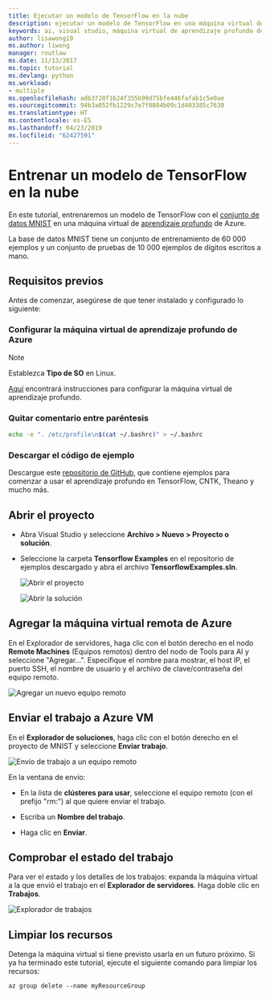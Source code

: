 ```yaml
---
title: Ejecutar un modelo de TensorFlow en la nube
description: ejecutar un modelo de TensorFlow en una máquina virtual de aprendizaje profundo de azure
keywords: ai, visual studio, máquina virtual de aprendizaje profundo de azure
author: lisawong19
ms.author: liwong
manager: routlaw
ms.date: 11/13/2017
ms.topic: tutorial
ms.devlang: python
ms.workload:
- multiple
ms.openlocfilehash: adb3720f1624f355b99d75bfe446fafab1c5e0ae
ms.sourcegitcommit: 94b3a052fb1229c7e7f8804b09c1d403385c7630
ms.translationtype: HT
ms.contentlocale: es-ES
ms.lasthandoff: 04/23/2019
ms.locfileid: "62427591"
---
```

# <a name="train-a-tensorflow-model-in-the-cloud"></a>Entrenar un modelo de TensorFlow en la nube

En este tutorial, entrenaremos un modelo de TensorFlow con el [conjunto de datos MNIST](http://yann.lecun.com/exdb/mnist/) en una máquina virtual de [aprendizaje profundo](https://docs.microsoft.com/azure/machine-learning/data-science-virtual-machine/deep-learning-dsvm-overview) de Azure.

La base de datos MNIST tiene un conjunto de entrenamiento de 60 000 ejemplos y un conjunto de pruebas de 10 000 ejemplos de dígitos escritos a mano.

## <a name="prerequisites"></a>Requisitos previos
Antes de comenzar, asegúrese de que tener instalado y configurado lo siguiente:

### <a name="setup-azure-deep-learning-virtual-machine"></a>Configurar la máquina virtual de aprendizaje profundo de Azure

> [!NOTE]
> Establezca **Tipo de SO** en Linux.

[Aquí](https://docs.microsoft.com/azure/machine-learning/data-science-virtual-machine/provision-deep-learning-dsvm) encontrará instrucciones para configurar la máquina virtual de aprendizaje profundo.

### <a name="remove-comment-in-parens"></a>Quitar comentario entre paréntesis

```bash
echo -e ". /etc/profile\n$(cat ~/.bashrc)" > ~/.bashrc
```

### <a name="download-sample-code"></a>Descargar el código de ejemplo

Descargue este [repositorio de GitHub](https://github.com/Microsoft/samples-for-ai), que contiene ejemplos para comenzar a usar el aprendizaje profundo en TensorFlow, CNTK, Theano y mucho más.

## <a name="open-project"></a>Abrir el proyecto

- Abra Visual Studio y seleccione **Archivo > Nuevo > Proyecto o solución**.

- Seleccione la carpeta **Tensorflow Examples** en el repositorio de ejemplos descargado y abra el archivo **TensorflowExamples.sln**.

   ![Abrir el proyecto](media/tensorflow-local/open-project.png)

   ![Abrir la solución](media/tensorflow-local/open-solution.png)

## <a name="add-azure-remote-vm"></a>Agregar la máquina virtual remota de Azure

En el Explorador de servidores, haga clic con el botón derecho en el nodo **Remote Machines** (Equipos remotos) dentro del nodo de Tools para AI y seleccione "Agregar...". Especifique el nombre para mostrar, el host IP, el puerto SSH, el nombre de usuario y el archivo de clave/contraseña del equipo remoto.

![Agregar un nuevo equipo remoto](media/tensorflow-vm/add-remote-vm.png)

## <a name="submit-job-to-azure-vm"></a>Enviar el trabajo a Azure VM
En el **Explorador de soluciones**, haga clic con el botón derecho en el proyecto de MNIST y seleccione **Enviar trabajo**.

![Envío de trabajo a un equipo remoto](media/tensorflow-vm/job-submission.png)

En la ventana de envío:

- En la lista de **clústeres para usar**, seleccione el equipo remoto (con el prefijo "rm:") al que quiere enviar el trabajo.

- Escriba un **Nombre del trabajo**.

- Haga clic en **Enviar**.

## <a name="check-status-of-job"></a>Comprobar el estado del trabajo
Para ver el estado y los detalles de los trabajos: expanda la máquina virtual a la que envió el trabajo en el **Explorador de servidores**. Haga doble clic en **Trabajos**.

![Explorador de trabajos](media/tensorflow-vm/job-browser.png)

## <a name="clean-up-resources"></a>Limpiar los recursos

Detenga la máquina virtual si tiene previsto usarla en un futuro próximo. Si ya ha terminado este tutorial, ejecute el siguiente comando para limpiar los recursos:

```azurecli-interactive
az group delete --name myResourceGroup
```
